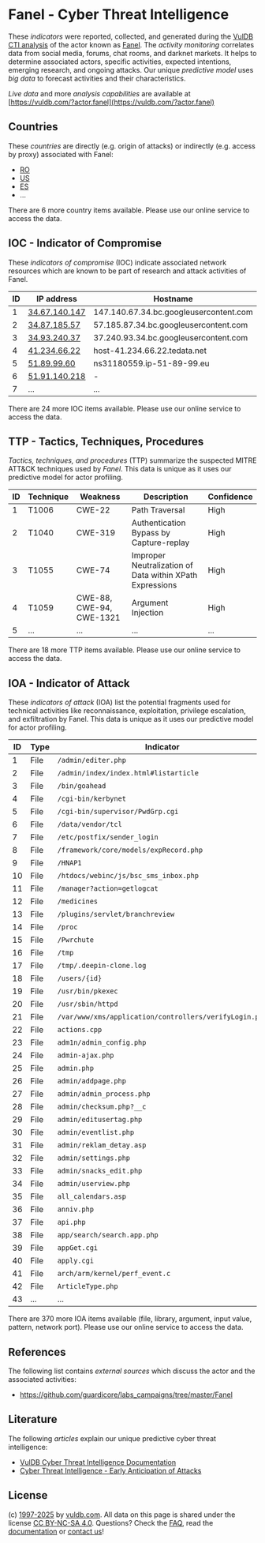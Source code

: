 # Fanel - Cyber Threat Intelligence

These _indicators_ were reported, collected, and generated during the [VulDB CTI analysis](https://vuldb.com/?kb.cti) of the actor known as [Fanel](https://vuldb.com/?actor.fanel). The _activity monitoring_ correlates data from social media, forums, chat rooms, and darknet markets. It helps to determine associated actors, specific activities, expected intentions, emerging research, and ongoing attacks. Our unique _predictive model_ uses _big data_ to forecast activities and their characteristics.

_Live data_ and more _analysis capabilities_ are available at [https://vuldb.com/?actor.fanel](https://vuldb.com/?actor.fanel)

## Countries

These _countries_ are directly (e.g. origin of attacks) or indirectly (e.g. access by proxy) associated with Fanel:

* [RO](https://vuldb.com/?country.ro)
* [US](https://vuldb.com/?country.us)
* [ES](https://vuldb.com/?country.es)
* ...

There are 6 more country items available. Please use our online service to access the data.

## IOC - Indicator of Compromise

These _indicators of compromise_ (IOC) indicate associated network resources which are known to be part of research and attack activities of Fanel.

ID | IP address | Hostname | Campaign | Confidence
-- | ---------- | -------- | -------- | ----------
1 | [34.67.140.147](https://vuldb.com/?ip.34.67.140.147) | 147.140.67.34.bc.googleusercontent.com | - | Medium
2 | [34.87.185.57](https://vuldb.com/?ip.34.87.185.57) | 57.185.87.34.bc.googleusercontent.com | - | Medium
3 | [34.93.240.37](https://vuldb.com/?ip.34.93.240.37) | 37.240.93.34.bc.googleusercontent.com | - | Medium
4 | [41.234.66.22](https://vuldb.com/?ip.41.234.66.22) | host-41.234.66.22.tedata.net | - | High
5 | [51.89.99.60](https://vuldb.com/?ip.51.89.99.60) | ns31180559.ip-51-89-99.eu | - | High
6 | [51.91.140.218](https://vuldb.com/?ip.51.91.140.218) | - | - | High
7 | ... | ... | ... | ...

There are 24 more IOC items available. Please use our online service to access the data.

## TTP - Tactics, Techniques, Procedures

_Tactics, techniques, and procedures_ (TTP) summarize the suspected MITRE ATT&CK techniques used by _Fanel_. This data is unique as it uses our predictive model for actor profiling.

ID | Technique | Weakness | Description | Confidence
-- | --------- | -------- | ----------- | ----------
1 | T1006 | CWE-22 | Path Traversal | High
2 | T1040 | CWE-319 | Authentication Bypass by Capture-replay | High
3 | T1055 | CWE-74 | Improper Neutralization of Data within XPath Expressions | High
4 | T1059 | CWE-88, CWE-94, CWE-1321 | Argument Injection | High
5 | ... | ... | ... | ...

There are 18 more TTP items available. Please use our online service to access the data.

## IOA - Indicator of Attack

These _indicators of attack_ (IOA) list the potential fragments used for technical activities like reconnaissance, exploitation, privilege escalation, and exfiltration by Fanel. This data is unique as it uses our predictive model for actor profiling.

ID | Type | Indicator | Confidence
-- | ---- | --------- | ----------
1 | File | `/admin/editer.php` | High
2 | File | `/admin/index/index.html#listarticle` | High
3 | File | `/bin/goahead` | Medium
4 | File | `/cgi-bin/kerbynet` | High
5 | File | `/cgi-bin/supervisor/PwdGrp.cgi` | High
6 | File | `/data/vendor/tcl` | High
7 | File | `/etc/postfix/sender_login` | High
8 | File | `/framework/core/models/expRecord.php` | High
9 | File | `/HNAP1` | Low
10 | File | `/htdocs/webinc/js/bsc_sms_inbox.php` | High
11 | File | `/manager?action=getlogcat` | High
12 | File | `/medicines` | Medium
13 | File | `/plugins/servlet/branchreview` | High
14 | File | `/proc` | Low
15 | File | `/Pwrchute` | Medium
16 | File | `/tmp` | Low
17 | File | `/tmp/.deepin-clone.log` | High
18 | File | `/users/{id}` | Medium
19 | File | `/usr/bin/pkexec` | High
20 | File | `/usr/sbin/httpd` | High
21 | File | `/var/www/xms/application/controllers/verifyLogin.php` | High
22 | File | `actions.cpp` | Medium
23 | File | `adm1n/admin_config.php` | High
24 | File | `admin-ajax.php` | High
25 | File | `admin.php` | Medium
26 | File | `admin/addpage.php` | High
27 | File | `admin/admin_process.php` | High
28 | File | `admin/checksum.php?__c` | High
29 | File | `admin/editusertag.php` | High
30 | File | `admin/eventlist.php` | High
31 | File | `admin/reklam_detay.asp` | High
32 | File | `admin/settings.php` | High
33 | File | `admin/snacks_edit.php` | High
34 | File | `admin/userview.php` | High
35 | File | `all_calendars.asp` | High
36 | File | `anniv.php` | Medium
37 | File | `api.php` | Low
38 | File | `app/search/search.app.php` | High
39 | File | `appGet.cgi` | Medium
40 | File | `apply.cgi` | Medium
41 | File | `arch/arm/kernel/perf_event.c` | High
42 | File | `ArticleType.php` | High
43 | ... | ... | ...

There are 370 more IOA items available (file, library, argument, input value, pattern, network port). Please use our online service to access the data.

## References

The following list contains _external sources_ which discuss the actor and the associated activities:

* https://github.com/guardicore/labs_campaigns/tree/master/Fanel

## Literature

The following _articles_ explain our unique predictive cyber threat intelligence:

* [VulDB Cyber Threat Intelligence Documentation](https://vuldb.com/?kb.cti)
* [Cyber Threat Intelligence - Early Anticipation of Attacks](https://www.scip.ch/en/?labs.20201022)

## License

(c) [1997-2025](https://vuldb.com/?kb.changelog) by [vuldb.com](https://vuldb.com/?kb.about). All data on this page is shared under the license [CC BY-NC-SA 4.0](https://creativecommons.org/licenses/by-nc-sa/4.0/). Questions? Check the [FAQ](https://vuldb.com/?kb.faq), read the [documentation](https://vuldb.com/?kb) or [contact us](https://vuldb.com/?contact)!
